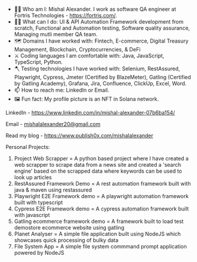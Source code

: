 - 👨‍💼 Who am I: Mishal Alexander. I work as software QA engineer at Fortris Technologies - https://fortris.com/.
- 🧑‍🏭 What can I do: UI & API Automation Framework development from scratch, Functional and Automation testing, Software quality assurance, Managing mutli member QA team.
- 🗺️ Domains I have worked with: Fintech, E-commerce, Digital Treasury Management, Blockchain, Cryptocurrencies, & DeFi
- ⚔️ Coding languages I am comfortable with: Java, JavaScript, TypeScript, Python.
- 🪓 Testing technologies I have worked with: Selenium, RestAssured, Playwright, Cypress, Jmeter (Certified by BlazeMeter), Gatling (Certified by Gatling Academy), Grafana, Jira, Confluence, ClickUp, Excel, Word.
- 📫 How to reach me: LinkedIn or Email.
- 🖼️ Fun fact: My profile picture is an NFT in Solana network.

LinkedIn - https://www.linkedin.com/in/mishal-alexander-07b6ba154/

Email - mishalalexander20@gmail.com

Read my blog - https://www.publish0x.com/mishalalexander

Personal Projects: 
1. Project Web Scrapper = A python based project where I have created a web scrapper to scrape data from a news site and created a 'search engine' based on the scrapped data where keywords can be used to look up articles
2. RestAssured Framework Demo = A rest automation framework built with java & maven using restassured
3. Playwright E2E Framework demo = A playwright automation framework built with typescript
4. Cypress E2E Framework demo = A cypress automation framework built with javascript
5. Gatling ecommerce framework demo = A framework built to load test demostore ecommerce website using gatling
6. Planet Analyser = A simple file application built using NodeJS which showcases quick processing of bulky data
7. File System App = A simple file system commmand prompt application powered by NodeJS
<!---
mishalalex/mishalalex is a ✨ special ✨ repository because its `README.md` (this file) appears on your GitHub profile.
You can click the Preview link to take a look at your changes.
--->
